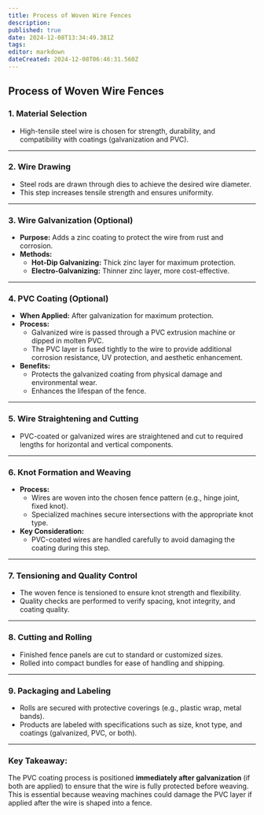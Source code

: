 ```yaml
---
title: Process of Woven Wire Fences
description: 
published: true
date: 2024-12-08T13:34:49.381Z
tags: 
editor: markdown
dateCreated: 2024-12-08T06:46:31.560Z
---
```


## Process of Woven Wire Fences

### **1. Material Selection**  
- High-tensile steel wire is chosen for strength, durability, and compatibility with coatings (galvanization and PVC).  

---

### **2. Wire Drawing**  
- Steel rods are drawn through dies to achieve the desired wire diameter.  
- This step increases tensile strength and ensures uniformity.  

---

### **3. Wire Galvanization (Optional)**  
- **Purpose:** Adds a zinc coating to protect the wire from rust and corrosion.  
- **Methods:**
  - **Hot-Dip Galvanizing:** Thick zinc layer for maximum protection.  
  - **Electro-Galvanizing:** Thinner zinc layer, more cost-effective.  

---

### **4. PVC Coating (Optional)**  
- **When Applied:** After galvanization for maximum protection.  
- **Process:**  
  - Galvanized wire is passed through a PVC extrusion machine or dipped in molten PVC.  
  - The PVC layer is fused tightly to the wire to provide additional corrosion resistance, UV protection, and aesthetic enhancement.  
- **Benefits:**  
  - Protects the galvanized coating from physical damage and environmental wear.  
  - Enhances the lifespan of the fence.  

---

### **5. Wire Straightening and Cutting**  
- PVC-coated or galvanized wires are straightened and cut to required lengths for horizontal and vertical components.  

---

### **6. Knot Formation and Weaving**  
- **Process:**  
  - Wires are woven into the chosen fence pattern (e.g., hinge joint, fixed knot).  
  - Specialized machines secure intersections with the appropriate knot type.  
- **Key Consideration:**  
  - PVC-coated wires are handled carefully to avoid damaging the coating during this step.  

---

### **7. Tensioning and Quality Control**  
- The woven fence is tensioned to ensure knot strength and flexibility.  
- Quality checks are performed to verify spacing, knot integrity, and coating quality.  

---

### **8. Cutting and Rolling**  
- Finished fence panels are cut to standard or customized sizes.  
- Rolled into compact bundles for ease of handling and shipping.  

---

### **9. Packaging and Labeling**  
- Rolls are secured with protective coverings (e.g., plastic wrap, metal bands).  
- Products are labeled with specifications such as size, knot type, and coatings (galvanized, PVC, or both).  

---

### **Key Takeaway:**
The PVC coating process is positioned **immediately after galvanization** (if both are applied) to ensure that the wire is fully protected before weaving. This is essential because weaving machines could damage the PVC layer if applied after the wire is shaped into a fence. 
